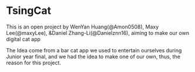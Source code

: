 # TsingCat
This is an open project by WenYan Huang(@Amon0508), Maxy Lee(@maxyLee), &amp;Daniel Zhang-Li(@Danielznn16), aiming to make our own digital cat app

The Idea come from a bar cat app we used to entertain ourselves during Junior year final, and we had the idea to make one of our own, thus, the reason for this project.
